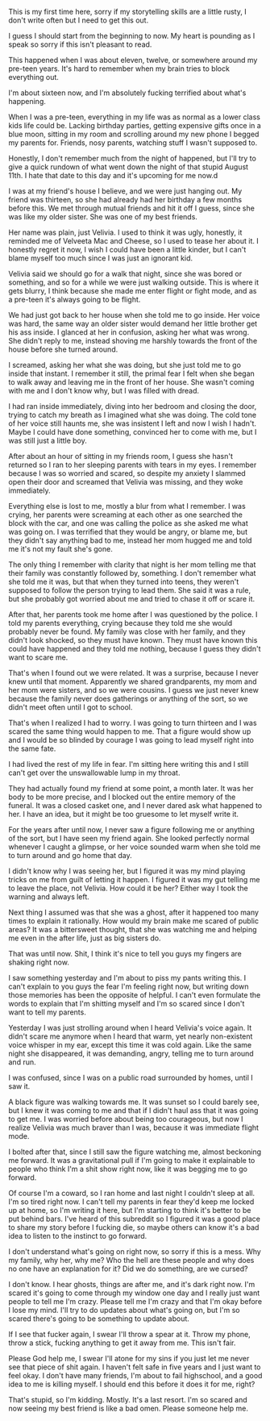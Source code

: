 This is my first time here, sorry if my storytelling skills are a little rusty, I don't write often but I need to get this out.

I guess I should start from the beginning to now. My heart is pounding as I speak so sorry if this isn't pleasant to read.

This happened when I was about eleven, twelve, or somewhere around my pre-teen years. It's hard to remember when my brain tries to block everything out.

I'm about sixteen now, and I'm absolutely fucking terrified about what's happening.

When I was a pre-teen, everything in my life was as normal as a lower class kids life could be. Lacking birthday parties, getting expensive gifts once in a blue moon, sitting in my room and scrolling around my new phone I begged my parents for. Friends, nosy parents, watching stuff I wasn't supposed to.

Honestly, I don't remember much from the night of happened, but I'll try to give a quick rundown of what went down the night of that stupid August 11th. I hate that date to this day and it's upcoming for me now.d

I was at my friend's house I believe, and we were just hanging out. My friend was thirteen, so she had already had her birthday a few months before this. We met through mutual friends and hit it off I guess, since she was like my older sister. She was one of my best friends.

Her name was plain, just Velivia. I used to think it was ugly, honestly, it reminded me of Velveeta Mac and Cheese, so I used to tease her about it. I honestly regret it now, I wish I could have been a little kinder, but I can't blame myself too much since I was just an ignorant kid.

Velivia said we should go for a walk that night, since she was bored or something, and so for a while we were just walking outside. This is where it gets blurry, I think because she made me enter flight or fight mode, and as a pre-teen it's always going to be flight.

We had just got back to her house when she told me to go inside. Her voice was hard, the same way an older sister would demand her little brother get his ass inside. I glanced at her in confusion, asking her what was wrong. She didn't reply to me, instead shoving me harshly towards the front of the house before she turned around.

I screamed, asking her what she was doing, but she just told me to go inside that instant. I remember it still, the primal fear I felt when she began to walk away and leaving me in the front of her house. She wasn't coming with me and I don't know why, but I was filled with dread.

I had ran inside immediately, diving into her bedroom and closing the door, trying to catch my breath as I imagined what she was doing. The cold tone of her voice still haunts me, she was insistent I left and now I wish I hadn't. Maybe I could have done something, convinced her to come with me, but I was still just a little boy.

After about an hour of sitting in my friends room, I guess she hasn't returned so I ran to her sleeping parents with tears in my eyes. I remember because I was so worried and scared, so despite my anxiety I slammed open their door and screamed that Velivia was missing, and they woke immediately.

Everything else is lost to me, mostly a blur from what I remember. I was crying, her parents were screaming at each other as one searched the block with the car, and one was calling the police as she asked me what was going on. I was terrified that they would be angry, or blame me, but they didn't say anything bad to me, instead her mom hugged me and told me it's not my fault she's gone.

The only thing I remember with clarity that night is her mom telling me that their family was constantly followed by, something. I don't remember what she told me it was, but that when they turned into teens, they weren't supposed to follow the person trying to lead them. She said it was a rule, but she probably got worried about me and tried to chase it off or scare it. 

After that, her parents took me home after I was questioned by the police. I told my parents everything, crying because they told me she would probably never be found. My family was close with her family, and they didn't look shocked, so they must have known. They must have known this could have happened and they told me nothing, because I guess they didn't want to scare me.

That's when I found out we were related. It was a surprise, because I never knew until that moment. Apparently we shared grandparents, my mom and her mom were sisters, and so we were cousins. I guess we just never knew because the family never does gatherings or anything of the sort, so we didn't meet often until I got to school.

That's when I realized I had to worry. I was going to turn thirteen and I was scared the same thing would happen to me. That a figure would show up and I would be so blinded by courage I was going to lead myself right into the same fate.

I had lived the rest of my life in fear. I'm sitting here writing this and I still can't get over the unswallowable lump in my throat.

They had actually found my friend at some point, a month later. It was her body to be more precise, and I blocked out the entire memory of the funeral. It was a closed casket one, and I never dared ask what happened to her. I have an idea, but it might be too gruesome to let myself write it.

For the years after until now, I never saw a figure following me or anything of the sort, but I have seen my friend again. She looked perfectly normal whenever I caught a glimpse, or her voice sounded warm when she told me to turn around and go home that day.

I didn't know why I was seeing her, but I figured it was my mind playing tricks on me from guilt of letting it happen. I figured it was my gut telling me to leave the place, not Velivia. How could it be her? Either way I took the warning and always left.

Next thing I assumed was that she was a ghost, after it happened too many times to explain it rationally. How would my brain make me scared of public areas? It was a bittersweet thought, that she was watching me and helping me even in the after life, just as big sisters do.

That was until now. Shit, I think it's nice to tell you guys my fingers are shaking right now.

I saw something yesterday and I'm about to piss my pants writing this. I can't explain to you guys the fear I'm feeling right now, but writing down those memories has been the opposite of helpful. I can't even formulate the words to explain that I'm shitting myself and I'm so scared since I don't want to tell my parents.

Yesterday I was just strolling around when I heard Velivia's voice again. It didn't scare me anymore when I heard that warm, yet nearly non-existent voice whisper in my ear, except this time it was cold again. Like the same night she disappeared, it was demanding, angry, telling me to turn around and run.

I was confused, since I was on a public road surrounded by homes, until I saw it.

A black figure was walking towards me. It was sunset so I could barely see, but I knew it was coming to me and that if I didn't haul ass that it was going to get me. I was worried before about being too courageous, but now I realize Velivia was much braver than I was, because it was immediate flight mode.

I bolted after that, since I still saw the figure watching me, almost beckoning me forward. It was a gravitational pull if I'm going to make it explainable to people who think I'm a shit show right now, like it was begging me to go forward.

Of course I'm a coward, so I ran home and last night I couldn't sleep at all. I'm so tired right now. I can't tell my parents in fear they'd keep me locked up at home, so I'm writing it here, but I'm starting to think it's better to be put behind bars. I've heard of this subreddit so I figured it was a good place to share my story before I fucking die, so maybe others can know it's a bad idea to listen to the instinct to go forward.

I don't understand what's going on right now, so sorry if this is a mess. Why my family, why her, why me? Who the hell are these people and why does no one have an explanation for it? Did we do something, are we cursed?

I don't know. I hear ghosts, things are after me, and it's dark right now. I'm scared it's going to come through my window one day and I really just want people to tell me I'm crazy. Please tell me I'm crazy and that I'm okay before I lose my mind. I'll try to do updates about what's going on, but I'm so scared there's going to be something to update about.

If I see that fucker again, I swear I'll throw a spear at it. Throw my phone, throw a stick, fucking anything to get it away from me. This isn't fair.

Please God help me, I swear I'll atone for my sins if you just let me never see that piece of shit again. I haven't felt safe in five years and I just want to feel okay. I don't have many friends, I'm about to fail highschool, and a good idea to me is killing myself. I should end this before it does it for me, right?

That's stupid, so I'm kidding. Mostly. It's a last resort. I'm so scared and now seeing my best friend is like a bad omen. Please someone help me.
